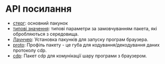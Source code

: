 # API посилання

- [стерг](https://pkg.go.dev/github.com/go-rod/rod): основний пакунок
- [типові значення](https://pkg.go.dev/github.com/go-rod/rod/lib/defaults): типові параметри за замовчуванням пакета, які обробляються з середовища.
- [Лаунчер](https://pkg.go.dev/github.com/go-rod/rod/lib/launcher): Установка пакунків для запуску програм браузера.
- [proto](https://pkg.go.dev/github.com/go-rod/rod/lib/proto): Профіль пакету - це губа для кодування/декодування даних протоколу cdp.
- [cdp](https://pkg.go.dev/github.com/go-rod/rod/lib/cdp): Пакет cdp для комунікації шару програми з браузером.
